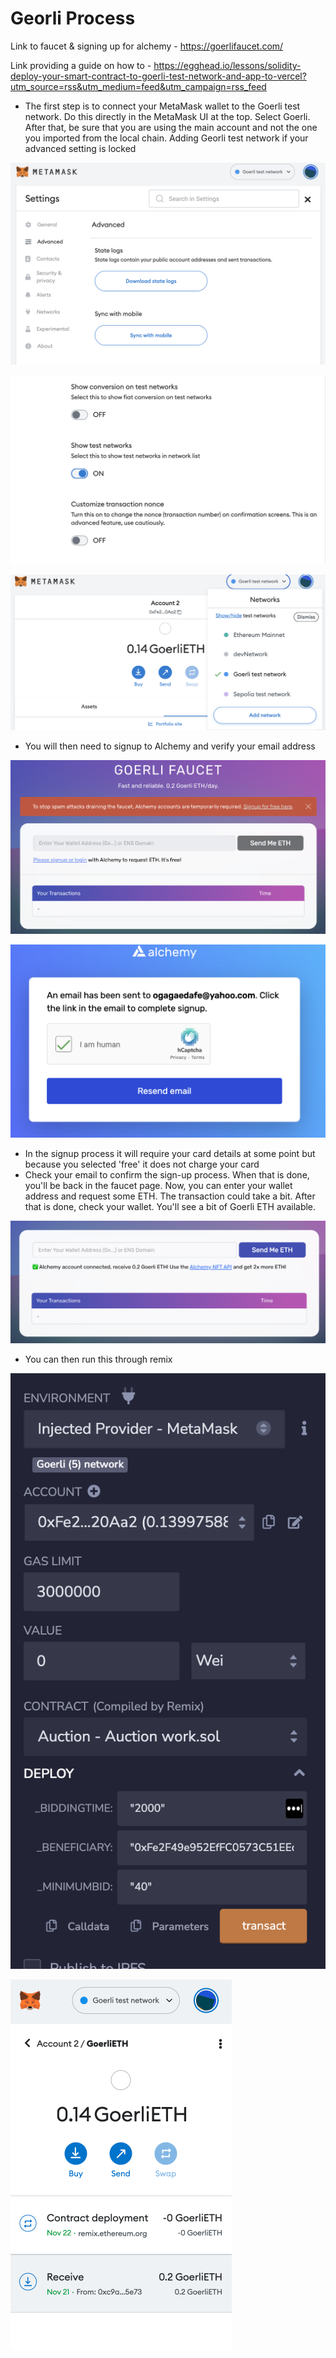 # Georli Process

Link to faucet & signing up for alchemy - https://goerlifaucet.com/ 

Link providing a guide on how to - https://egghead.io/lessons/solidity-deploy-your-smart-contract-to-goerli-test-network-and-app-to-vercel?utm_source=rss&utm_medium=feed&utm_campaign=rss_feed

- The first step is to connect your MetaMask wallet to the Goerli test network. Do this directly in the MetaMask UI at the top. Select Goerli. After that, be sure that you are using the main account and not the one you imported from the local chain.
Adding Georli test network if your advanced setting is locked


![alt=""](images/advanced.png)

![alt=""](images/showtestnets.png)

![alt=""](images/selectgoerli.png)

- You will then need to signup to Alchemy and verify your email address

![alt=""](images/signup.png)

![alt=""](images/verifyemail.png)

- In the signup process it will require your card details at some point but because you selected 'free' it does not charge your card
- Check your email to confirm the sign-up process. When that is done, you'll be back in the faucet page. Now, you can enter your wallet address and request some ETH. The transaction could take a bit. After that is done, check your wallet. You'll see a bit of Goerli ETH available.

![alt=""](images/enterwalletaddress.png)

- You can then run this through remix 

![alt=""](images/remix.png)

![alt=""](images/Goerlirun.png)